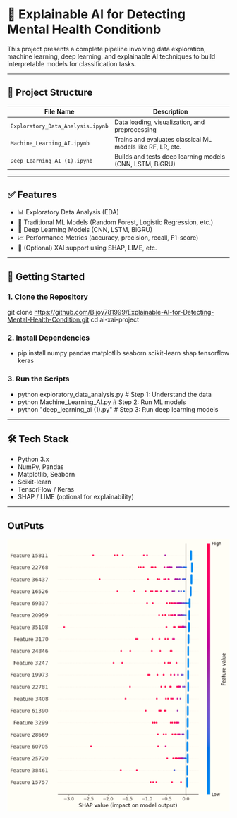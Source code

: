 # 🧠 Explainable AI for Detecting Mental Health Conditionb

This project presents a complete pipeline involving data exploration, machine learning, deep learning, and explainable AI techniques to build interpretable models for classification tasks.

---

## 📂 Project Structure

| File Name                         | Description                                                |
|-----------------------------------|------------------------------------------------------------|
| `Exploratory_Data_Analysis.ipynb` | Data loading, visualization, and preprocessing             |
| `Machine_Learning_AI.ipynb`       | Trains and evaluates classical ML models like RF, LR, etc. |
| `Deep_Learning_AI (1).ipynb`      | Builds and tests deep learning models (CNN, LSTM, BiGRU)   |

---

## ✅ Features

- 📊 Exploratory Data Analysis (EDA)
- 🧪 Traditional ML Models (Random Forest, Logistic Regression, etc.)
- 🤖 Deep Learning Models (CNN, LSTM, BiGRU)
- 📈 Performance Metrics (accuracy, precision, recall, F1-score)
- 🧾 (Optional) XAI support using SHAP, LIME, etc.

---

## 🚀 Getting Started

### 1. Clone the Repository

git clone https://github.com/Bijoy781999/Explainable-AI-for-Detecting-Mental-Health-Condition.git
cd ai-xai-project

### 2. Install Dependencies
- pip install numpy pandas matplotlib seaborn scikit-learn shap tensorflow keras

### 3. Run the Scripts
- python exploratory_data_analysis.py       # Step 1: Understand the data
- python Machine_Learning_AI.py             # Step 2: Run ML models
- python "deep_learning_ai (1).py"          # Step 3: Run deep learning models

---

## 🛠️ Tech Stack
- Python 3.x
- NumPy, Pandas
- Matplotlib, Seaborn
- Scikit-learn
- TensorFlow / Keras
- SHAP / LIME (optional for explainability)

---

## OutPuts
![SHAP Summary](SHAP_Summary.png)
